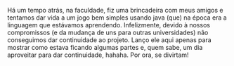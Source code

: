 Há um tempo atrás, na faculdade, fiz uma brincadeira com meus amigos e tentamos dar vida a um jogo bem simples usando java (que)
na época era a linguagem que estávamos aprendendo. Infelizmente, devido à nossos compromissos (e da mudança de uns para outras
universidades) não conseguimos dar continuidade ao projeto. Lanço ele aqui apenas para mostrar como estava ficando algumas partes
e, quem sabe, um dia aproveitar para dar continuidade, hahaha. Por ora, se divirtam!